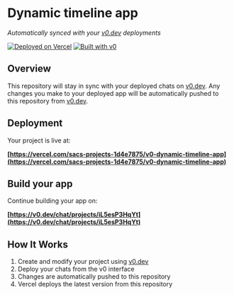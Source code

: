 # Dynamic timeline app

*Automatically synced with your [v0.dev](https://v0.dev) deployments*

[![Deployed on Vercel](https://img.shields.io/badge/Deployed%20on-Vercel-black?style=for-the-badge&logo=vercel)](https://vercel.com/sacs-projects-1d4e7875/v0-dynamic-timeline-app)
[![Built with v0](https://img.shields.io/badge/Built%20with-v0.dev-black?style=for-the-badge)](https://v0.dev/chat/projects/iL5esP3HqYt)

## Overview

This repository will stay in sync with your deployed chats on [v0.dev](https://v0.dev).
Any changes you make to your deployed app will be automatically pushed to this repository from [v0.dev](https://v0.dev).

## Deployment

Your project is live at:

**[https://vercel.com/sacs-projects-1d4e7875/v0-dynamic-timeline-app](https://vercel.com/sacs-projects-1d4e7875/v0-dynamic-timeline-app)**

## Build your app

Continue building your app on:

**[https://v0.dev/chat/projects/iL5esP3HqYt](https://v0.dev/chat/projects/iL5esP3HqYt)**

## How It Works

1. Create and modify your project using [v0.dev](https://v0.dev)
2. Deploy your chats from the v0 interface
3. Changes are automatically pushed to this repository
4. Vercel deploys the latest version from this repository